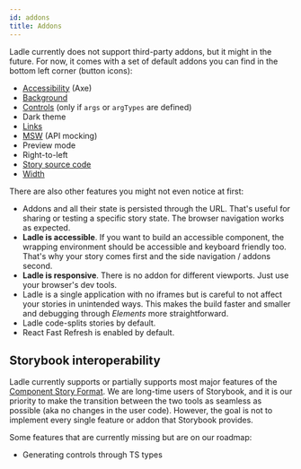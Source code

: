 ```yaml
---
id: addons
title: Addons
---
```


Ladle currently does not support third-party addons, but it might in the future. For now, it comes with a set of default addons you can find in the bottom left corner (button icons):

- [Accessibility](./a11y) (Axe)
- [Background](./background)
- [Controls](./controls) (only if `args` or `argTypes` are defined)
- Dark theme
- [Links](./links)
- [MSW](./msw) (API mocking)
- Preview mode
- Right-to-left
- [Story source code](./source)
- [Width](./width)

There are also other features you might not even notice at first:

- Addons and all their state is persisted through the URL. That's useful for sharing or testing a specific story state. The browser navigation works as expected.
- **Ladle is accessible**. If you want to build an accessible component, the wrapping environment should be accessible and keyboard friendly too. That's why your story comes first and the side navigation / addons second.
- **Ladle is responsive**. There is no addon for different viewports. Just use your browser's dev tools.
- Ladle is a single application with no iframes but is careful to not affect your stories in unintended ways. This makes the build faster and smaller and debugging through _Elements_ more straightforward.
- Ladle code-splits stories by default.
- React Fast Refresh is enabled by default.

## Storybook interoperability

Ladle currently supports or partially supports most major features of the [Component Story Format](https://storybook.js.org/docs/react/api/csf). We are long-time users of Storybook, and it is our priority to make the transition between the two tools as seamless as possible (aka no changes in the user code). However, the goal is not to implement every single feature or addon that Storybook provides.

Some features that are currently missing but are on our roadmap:

- Generating controls through TS types

